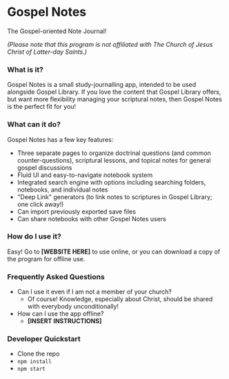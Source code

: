 # Gospel Notes

The Gospel-oriented Note Journal!

_(Please note that this program is not affiliated with The Church of Jesus Christ of Latter-day Saints.)_

### What is it?

Gospel Notes is a small study-journalling app, intended to be used alongside Gospel Library. If you love the content that Gospel Library offers, but want more flexibility managing your scriptural notes, then Gospel Notes is the perfect fit for you!

### What can it do?

Gospel Notes has a few key features:

- Three separate pages to organize doctrinal questions (and common counter-questions), scriptural lessons, and topical notes for general gospel discussions
- Fluid UI and easy-to-navigate notebook system
- Integrated search engine with options including searching folders, notebooks, and individual notes
- "Deep Link" generators (to link notes to scriptures in Gospel Library; one click away!)
- Can import previously exported save files
- Can share notebooks with other Gospel Notes users

### How do I use it?

Easy! Go to **[WEBSITE HERE]** to use online, or you can download a copy of the program for offline use.

### Frequently Asked Questions

- Can I use it even if I am not a member of your church?
  - Of course! Knowledge, especially about Christ, should be shared with everybody unconditionally!
- How can I use the app offline?
  - **[INSERT INSTRUCTIONS]**

### Developer Quickstart

- Clone the repo
- `npm install`
- `npm start`
